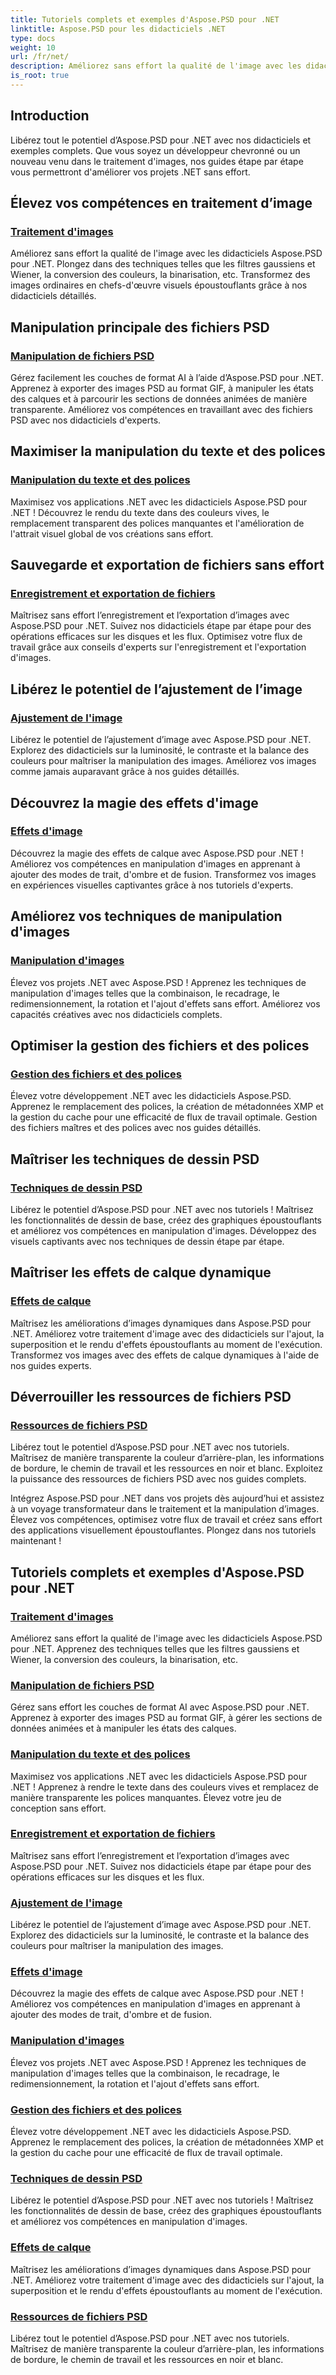 ```yaml
---
title: Tutoriels complets et exemples d'Aspose.PSD pour .NET
linktitle: Aspose.PSD pour les didacticiels .NET
type: docs
weight: 10
url: /fr/net/
description: Améliorez sans effort la qualité de l'image avec les didacticiels Aspose.PSD pour .NET. Maîtrisez le traitement des images, la manipulation des fichiers PSD, la gestion du texte et des polices, et bien plus encore.
is_root: true
---
```

## Introduction
Libérez tout le potentiel d’Aspose.PSD pour .NET avec nos didacticiels et exemples complets. Que vous soyez un développeur chevronné ou un nouveau venu dans le traitement d'images, nos guides étape par étape vous permettront d'améliorer vos projets .NET sans effort.

## Élevez vos compétences en traitement d’image

### [Traitement d'images](./image-processing/)

Améliorez sans effort la qualité de l'image avec les didacticiels Aspose.PSD pour .NET. Plongez dans des techniques telles que les filtres gaussiens et Wiener, la conversion des couleurs, la binarisation, etc. Transformez des images ordinaires en chefs-d'œuvre visuels époustouflants grâce à nos didacticiels détaillés.

## Manipulation principale des fichiers PSD

### [Manipulation de fichiers PSD](./psd-file-manipulation/)

Gérez facilement les couches de format AI à l’aide d’Aspose.PSD pour .NET. Apprenez à exporter des images PSD au format GIF, à manipuler les états des calques et à parcourir les sections de données animées de manière transparente. Améliorez vos compétences en travaillant avec des fichiers PSD avec nos didacticiels d'experts.

## Maximiser la manipulation du texte et des polices

### [Manipulation du texte et des polices](./text-and-font-manipulation/)

Maximisez vos applications .NET avec les didacticiels Aspose.PSD pour .NET ! Découvrez le rendu du texte dans des couleurs vives, le remplacement transparent des polices manquantes et l'amélioration de l'attrait visuel global de vos créations sans effort.

## Sauvegarde et exportation de fichiers sans effort

### [Enregistrement et exportation de fichiers](./file-saving-and-exporting/)

Maîtrisez sans effort l’enregistrement et l’exportation d’images avec Aspose.PSD pour .NET. Suivez nos didacticiels étape par étape pour des opérations efficaces sur les disques et les flux. Optimisez votre flux de travail grâce aux conseils d'experts sur l'enregistrement et l'exportation d'images.

## Libérez le potentiel de l’ajustement de l’image

### [Ajustement de l'image](./image-adjustment/)

Libérez le potentiel de l’ajustement d’image avec Aspose.PSD pour .NET. Explorez des didacticiels sur la luminosité, le contraste et la balance des couleurs pour maîtriser la manipulation des images. Améliorez vos images comme jamais auparavant grâce à nos guides détaillés.

## Découvrez la magie des effets d'image

### [Effets d'image](./image-effects/)

Découvrez la magie des effets de calque avec Aspose.PSD pour .NET ! Améliorez vos compétences en manipulation d'images en apprenant à ajouter des modes de trait, d'ombre et de fusion. Transformez vos images en expériences visuelles captivantes grâce à nos tutoriels d'experts.

## Améliorez vos techniques de manipulation d'images

### [Manipulation d'images](./image-manipulation/)

Élevez vos projets .NET avec Aspose.PSD ! Apprenez les techniques de manipulation d'images telles que la combinaison, le recadrage, le redimensionnement, la rotation et l'ajout d'effets sans effort. Améliorez vos capacités créatives avec nos didacticiels complets.

## Optimiser la gestion des fichiers et des polices

### [Gestion des fichiers et des polices](./file-and-font-handling/)

Élevez votre développement .NET avec les didacticiels Aspose.PSD. Apprenez le remplacement des polices, la création de métadonnées XMP et la gestion du cache pour une efficacité de flux de travail optimale. Gestion des fichiers maîtres et des polices avec nos guides détaillés.

## Maîtriser les techniques de dessin PSD

### [Techniques de dessin PSD](./psd-drawing-techniques/)

Libérez le potentiel d’Aspose.PSD pour .NET avec nos tutoriels ! Maîtrisez les fonctionnalités de dessin de base, créez des graphiques époustouflants et améliorez vos compétences en manipulation d'images. Développez des visuels captivants avec nos techniques de dessin étape par étape.

## Maîtriser les effets de calque dynamique

### [Effets de calque](./layer-effects/)

Maîtrisez les améliorations d’images dynamiques dans Aspose.PSD pour .NET. Améliorez votre traitement d'image avec des didacticiels sur l'ajout, la superposition et le rendu d'effets époustouflants au moment de l'exécution. Transformez vos images avec des effets de calque dynamiques à l'aide de nos guides experts.

## Déverrouiller les ressources de fichiers PSD

### [Ressources de fichiers PSD](./psd-file-resources/)

Libérez tout le potentiel d’Aspose.PSD pour .NET avec nos tutoriels. Maîtrisez de manière transparente la couleur d’arrière-plan, les informations de bordure, le chemin de travail et les ressources en noir et blanc. Exploitez la puissance des ressources de fichiers PSD avec nos guides complets.

Intégrez Aspose.PSD pour .NET dans vos projets dès aujourd’hui et assistez à un voyage transformateur dans le traitement et la manipulation d’images. Élevez vos compétences, optimisez votre flux de travail et créez sans effort des applications visuellement époustouflantes. Plongez dans nos tutoriels maintenant !
## Tutoriels complets et exemples d'Aspose.PSD pour .NET 
### [Traitement d'images](./image-processing/)
Améliorez sans effort la qualité de l'image avec les didacticiels Aspose.PSD pour .NET. Apprenez des techniques telles que les filtres gaussiens et Wiener, la conversion des couleurs, la binarisation, etc.
### [Manipulation de fichiers PSD](./psd-file-manipulation/)
Gérez sans effort les couches de format AI avec Aspose.PSD pour .NET. Apprenez à exporter des images PSD au format GIF, à gérer les sections de données animées et à manipuler les états des calques. 
### [Manipulation du texte et des polices](./text-and-font-manipulation/)
Maximisez vos applications .NET avec les didacticiels Aspose.PSD pour .NET ! Apprenez à rendre le texte dans des couleurs vives et remplacez de manière transparente les polices manquantes. Élevez votre jeu de conception sans effort.
### [Enregistrement et exportation de fichiers](./file-saving-and-exporting/)
Maîtrisez sans effort l’enregistrement et l’exportation d’images avec Aspose.PSD pour .NET. Suivez nos didacticiels étape par étape pour des opérations efficaces sur les disques et les flux.
### [Ajustement de l'image](./image-adjustment/)
Libérez le potentiel de l’ajustement d’image avec Aspose.PSD pour .NET. Explorez des didacticiels sur la luminosité, le contraste et la balance des couleurs pour maîtriser la manipulation des images.
### [Effets d'image](./image-effects/)
Découvrez la magie des effets de calque avec Aspose.PSD pour .NET ! Améliorez vos compétences en manipulation d'images en apprenant à ajouter des modes de trait, d'ombre et de fusion.
### [Manipulation d'images](./image-manipulation/)
Élevez vos projets .NET avec Aspose.PSD ! Apprenez les techniques de manipulation d'images telles que la combinaison, le recadrage, le redimensionnement, la rotation et l'ajout d'effets sans effort.
### [Gestion des fichiers et des polices](./file-and-font-handling/)
Élevez votre développement .NET avec les didacticiels Aspose.PSD. Apprenez le remplacement des polices, la création de métadonnées XMP et la gestion du cache pour une efficacité de flux de travail optimale.
### [Techniques de dessin PSD](./psd-drawing-techniques/)
Libérez le potentiel d’Aspose.PSD pour .NET avec nos tutoriels ! Maîtrisez les fonctionnalités de dessin de base, créez des graphiques époustouflants et améliorez vos compétences en manipulation d'images.
### [Effets de calque](./layer-effects/)
Maîtrisez les améliorations d’images dynamiques dans Aspose.PSD pour .NET. Améliorez votre traitement d'image avec des didacticiels sur l'ajout, la superposition et le rendu d'effets époustouflants au moment de l'exécution.
### [Ressources de fichiers PSD](./psd-file-resources/)
Libérez tout le potentiel d’Aspose.PSD pour .NET avec nos tutoriels. Maîtrisez de manière transparente la couleur d’arrière-plan, les informations de bordure, le chemin de travail et les ressources en noir et blanc. 